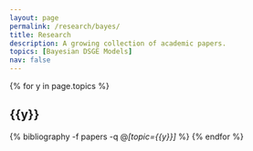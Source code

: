 ```yaml
---
layout: page
permalink: /research/bayes/
title: Research
description: A growing collection of academic papers.
topics: [Bayesian DSGE Models]
nav: false
---
```


<div class="publications">

{% for y in page.topics %}
  <h2 class="topic">{{y}}</h2>
  
  {% bibliography -f papers -q @*[topic={{y}}]* %}
{% endfor %}

</div>
